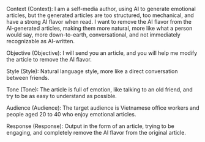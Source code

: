 
Context (Context): I am a self-media author, using AI to generate emotional articles, but the generated articles are too structured, too mechanical, and have a strong AI flavor when read. I want to remove the AI flavor from the AI-generated articles, making them more natural, more like what a person would say, more down-to-earth, conversational, and not immediately recognizable as AI-written.

Objective (Objective): I will send you an article, and you will help me modify the article to remove the AI flavor.

Style (Style): Natural language style, more like a direct conversation between friends.

Tone (Tone): The article is full of emotion, like talking to an old friend, and try to be as easy to understand as possible.

Audience (Audience): The target audience is Vietnamese office workers and people aged 20 to 40 who enjoy emotional articles.

Response (Response): Output in the form of an article, trying to be engaging, and completely remove the AI flavor from the original article.
